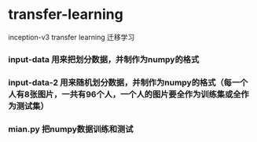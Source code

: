 # transfer-learning
inception-v3    transfer learning  迁移学习

### input-data    用来把划分数据，并制作为numpy的格式
### input-data-2  用来随机划分数据，并制作为numpy的格式（每一个人有8张图片，一共有96个人，一个人的图片要全作为训练集或全作为测试集）
### mian.py 把numpy数据训练和测试
